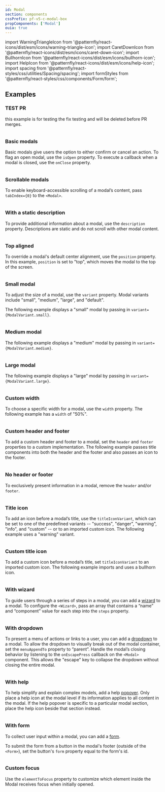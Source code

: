 ```yaml
---
id: Modal
section: components
cssPrefix: pf-v5-c-modal-box
propComponents: ['Modal']
ouia: true
---
```


import WarningTriangleIcon from '@patternfly/react-icons/dist/esm/icons/warning-triangle-icon';
import CaretDownIcon from '@patternfly/react-icons/dist/esm/icons/caret-down-icon';
import BullhornIcon from '@patternfly/react-icons/dist/esm/icons/bullhorn-icon';
import HelpIcon from '@patternfly/react-icons/dist/esm/icons/help-icon';
import spacing from '@patternfly/react-styles/css/utilities/Spacing/spacing';
import formStyles from '@patternfly/react-styles/css/components/Form/form';

## Examples

### TEST PR

this example is for testing the fix testing and will be deleted before PR merges.

```ts file="./Test.tsx"

```

### Basic modals

Basic modals give users the option to either confirm or cancel an action. To flag an open modal, use the `isOpen` property. To execute a callback when a modal is closed, use the `onClose` property.

```ts file="./ModalBasic.tsx"

```

### Scrollable modals

To enable keyboard-accessible scrolling of a modal’s content, pass `tabIndex={0}` to the `<Modal>`.

```ts file="ModalWithOverflowingContent.tsx"

```

### With a static description

To provide additional information about a modal, use the `description` property. Descriptions are static and do not scroll with other modal content.

```ts file="./ModalWithDescription.tsx"

```

### Top aligned

To override a modal's default center alignment, use the `position` property. In this example, `position` is set to "top", which moves the modal to the top of the screen.

```ts file="./ModalTopAligned.tsx"

```

### Small modal

To adjust the size of a modal, use the `variant` property. Modal variants include "small", "medium", "large", and "default".

The following example displays a "small" modal by passing in `variant={ModalVariant.small}`.

```ts file="./ModalSmall.tsx"

```

### Medium modal

The following example displays a "medium" modal by passing in `variant={ModalVariant.medium}`.

```ts file="./ModalMedium.tsx"

```

### Large modal

The following example displays a "large" modal by passing in `variant={ModalVariant.large}`.

```ts file="./ModalLarge.tsx"

```

### Custom width

To choose a specific width for a modal, use the `width` property. The following example has a `width` of "50%".

```ts file="./ModalCustomWidth.tsx"

```

### Custom header and footer

To add a custom header and footer to a modal, set the `header` and `footer` properties to a custom implementation. The following example passes title components into both the header and the footer and also passes an icon to the footer.

```ts file="./ModalCustomHeaderFooter.tsx"

```

### No header or footer

To exclusively present information in a modal, remove the `header` and/or `footer`.

```ts file="./ModalNoHeaderFooter.tsx"

```

### Title icon

To add an icon before a modal’s title, use the `titleIconVariant`, which can be set to one of the predefined variants -- "success", "danger", "warning", "info", and "custom" -- or to an imported custom icon. The following example uses a "warning" variant.

```ts file="./ModalTitleIcon.tsx"

```

### Custom title icon

To add a custom icon before a modal’s title, set `titleIconVariant` to an imported custom icon. The following example imports and uses a bullhorn icon.

```ts file="./ModalCustomTitleIcon.tsx"

```

### With wizard

To guide users through a series of steps in a modal, you can add a [wizard](/components/wizard) to a modal. To configure the `<Wizard>`, pass an array that contains a “name” and “component” value for each step into the `steps` property.

```ts file="./ModalWithWizard.tsx"

```

### With dropdown

To present a menu of actions or links to a user, you can add a [dropdown](/components/dropdown) to a modal. To allow the dropdown to visually break out of the modal container, set the `menuAppendTo` property to “parent”. Handle the modal’s closing behavior by listening to the `onEscapePress` callback on the `<Modal>` component. This allows the "escape" key to collapse the dropdown without closing the entire modal.

```ts file="./ModalWithDropdown.tsx"

```

### With help

To help simplify and explain complex models, add a help [popover](/components/popover). Only place a help icon at the modal level if its information applies to all content in the modal. If the help popover is specific to a particular modal section, place the help icon beside that section instead.

```ts file="./ModalWithHelp.tsx"

```

### With form

To collect user input within a modal, you can add a [form](/components/form).

To submit the form from a button in the modal's footer (outside of the `<Form>`), set the button's `form` property equal to the form's id.

```ts file="ModalWithForm.tsx"

```

### Custom focus

Use the `elementToFocus` property to customize which element inside the Modal receives focus when initially opened.

```ts file="./ModalCustomFocus.tsx"

```
